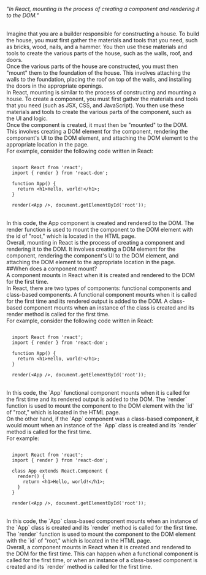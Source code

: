 _"In React, mounting is the process of creating a component and rendering it to the DOM."_

<br/>
Imagine that you are a builder responsible for constructing a house. To build the house, you must first gather the materials and tools that you need, such as bricks, wood, nails, and a hammer. You then use these materials and tools to create the various parts of the house, such as the walls, roof, and doors.

<br/>
Once the various parts of the house are constructed, you must then "mount" them to the foundation of the house. This involves attaching the walls to the foundation, placing the roof on top of the walls, and installing the doors in the appropriate openings.

<br/>
In React, mounting is similar to the process of constructing and mounting a house. To create a component, you must first gather the materials and tools that you need (such as JSX, CSS, and JavaScript). You then use these materials and tools to create the various parts of the component, such as the UI and logic.

<br/>
Once the component is created, it must then be "mounted" to the DOM. This involves creating a DOM element for the component, rendering the component's UI to the DOM element, and attaching the DOM element to the appropriate location in the page.

<br/>
For example, consider the following code written in React:

```

  import React from 'react';
  import { render } from 'react-dom';

  function App() {
    return <h1>Hello, world!</h1>;
  }

  render(<App />, document.getElementById('root'));
```

<br/>
In this code, the App component is created and rendered to the DOM. The render function is used to mount the component to the DOM element with the id of "root," which is located in the HTML page.

<br/>
Overall, mounting in React is the process of creating a component and rendering it to the DOM. It involves creating a DOM element for the component, rendering the component's UI to the DOM element, and attaching the DOM element to the appropriate location in the page.

<br/>
##When does a component mount?

<br/>
A component mounts in React when it is created and rendered to the DOM for the first time.

<br/>
In React, there are two types of components: functional components and class-based components. A functional component mounts when it is called for the first time and its rendered output is added to the DOM. A class-based component mounts when an instance of the class is created and its render method is called for the first time.

<br/>
For example, consider the following code written in React:

```

  import React from 'react';
  import { render } from 'react-dom';

  function App() {
    return <h1>Hello, world!</h1>;
  }

  render(<App />, document.getElementById('root'));
```

<br/>
In this code, the `App` functional component mounts when it is called for the first time and its rendered output is added to the DOM. The `render` function is used to mount the component to the DOM element with the `id` of "root," which is located in the HTML page.

<br/>
On the other hand, if the `App` component was a class-based component, it would mount when an instance of the `App` class is created and its `render` method is called for the first time.

<br/>
For example:

```

  import React from 'react';
  import { render } from 'react-dom';

  class App extends React.Component {
    render() {
      return <h1>Hello, world!</h1>;
    }
  }

  render(<App />, document.getElementById('root'));
```

<br/>
In this code, the `App` class-based component mounts when an instance of the `App` class is created and its `render` method is called for the first time. The `render` function is used to mount the component to the DOM element with the `id` of "root," which is located in the HTML page.

<br/>
Overall, a component mounts in React when it is created and rendered to the DOM for the first time. This can happen when a functional component is called for the first time, or when an instance of a class-based component is created and its `render` method is called for the first time.
